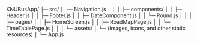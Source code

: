 KNUBusApp/
├─ src/
│ ├─ Navigation.js
│ │
│ ├─ components/
│ │ ├─ Header.js
│ │ ├─ Footer.js
│ │ ├─ DateComponent.js
│ │ └─ Round.js
│ │
│ ├─ pages/
│ │ ├─ HomeScreen.js
│ │ ├─ RoadMapPage.js
│ │ └─ TimeTablePage.js
│ │
│ └─ assets/
│ └─ (images, icons, and other static resources)
│
└─ App.js
